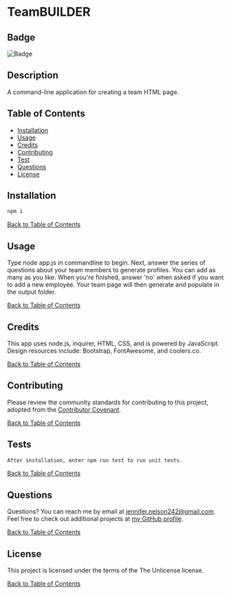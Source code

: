 # TeamBUILDER

  ## Badge

  ![Badge](https://img.shields.io/badge/license-The%20Unlicense-green.svg)

  ## Description

  A command-line application for creating a team HTML page.
  
  ## Table of Contents
  
  - [Installation](#Installation)
  - [Usage](#Usage)
  - [Credits](#Credits)
  - [Contributing](#Contributing)
  - [Test](#Tests)
  - [Questions](#Questions)
  - [License](#License)
  
  ## Installation

  ```bash
  npm i
  ```

  [Back to Table of Contents](#table-of-contents)
  
  ## Usage

  Type node app.js in commandline to begin.  Next, answer the series of questions about your team members to generate profiles.  You can add as many as you like.  When you're finished, answer 'no' when asked if you want to add a new employee.  Your team page will then generate and populate in the output folder.  

  [Back to Table of Contents](#table-of-contents)
  
  ## Credits

  This app uses node.js, inquirer,  HTML, CSS, and is powered by JavaScript.  Design resources include: Bootstrap, FontAwesome, and coolers.co.

  [Back to Table of Contents](#table-of-contents)
  
  ## Contributing
  
  Please review the community standards for contributing to this project, adopted from the [Contributor Covenant](https://www.contributor-covenant.org/).

  [Back to Table of Contents](#table-of-contents)
  
  ## Tests

  ```bash
  After installation, enter npm run test to run unit tests.
  ```

  [Back to Table of Contents](#table-of-contents)
  
  ## Questions
  
  Questions? You can reach me by email at jennifer.nelson242@gmail.com. Feel free to check out additional projects at [my GitHub profile](https://github.com/jnel-221).

  [Back to Table of Contents](#table-of-contents)
  
  ## License

  This project is licensed under the terms of the The Unlicense license.
  
  [Back to Table of Contents](#table-of-contents)